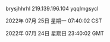 brysjhhrhl 219.139.196.104 yqqlmgsycl

2022年 07月 25日 星期一 07:40:02 CST

2022年 07月 24日 星期日 23:40:02 GMT
